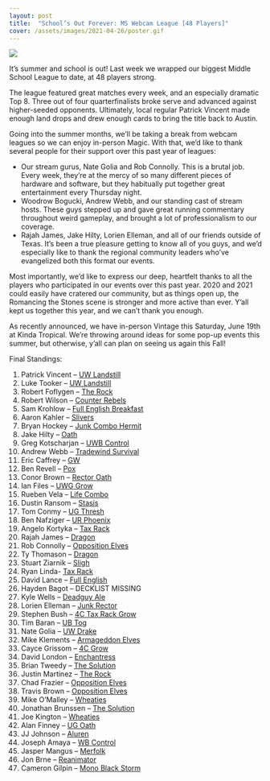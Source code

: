 ```yaml
---
layout: post
title:  "School’s Out Forever: MS Webcam League [48 Players]"
cover: /assets/images/2021-04-26/poster.gif
---
```


![](assets/images/2021-04-26/poster.gif)

It’s summer and school is out! Last week we wrapped our biggest Middle School League to
date, at 48 players strong.

The league featured great matches every week, and an especially dramatic Top 8. Three
out of four quarterfinalists broke serve and advanced against higher-seeded opponents.
Ultimately, local regular Patrick Vincent made enough land drops and drew enough cards
to bring the title back to Austin.

Going into the summer months, we’ll be taking a break from webcam leagues so we can
enjoy in-person Magic. With that, we’d like to thank several people for their support
over this past year of leagues:

*	Our stream gurus, Nate Golia and Rob Connolly. This is a brutal job. Every week,
  they’re at the mercy of so many different pieces of hardware and software, but they
  habitually put together great entertainment every Thursday night.
*	Woodrow Bogucki, Andrew Webb, and our standing cast of stream hosts. These guys
  stepped up and gave great running commentary throughout weird gameplay, and brought a
  lot of professionalism to our coverage.
*	Rajah James, Jake Hilty, Lorien Elleman, and all of our friends outside of Texas. It’s
  been a true pleasure getting to know all of you guys, and we’d especially like to
  thank the regional community leaders who’ve evangelized both this format our events.

Most importantly, we’d like to express our deep, heartfelt thanks to all the players who
participated in our events over this past year. 2020 and 2021 could easily have cratered
our community, but as things open up, the Romancing the Stones scene is stronger and
more active than ever. Y’all kept us together this year, and we can’t thank you enough.

As recently announced, we have in-person Vintage this Saturday, June 19th at Kinda
Tropical. We’re throwing around ideas for some pop-up events this summer, but otherwise,
y’all can plan on seeing us again this Fall!

Final Standings:

1.	Patrick Vincent – [UW Landstill](/assets/images/2021-04-26/patrick_vincent_landstill.jpg)
2.	Luke Tooker – [UW Landstill](/assets/images/2021-04-26/luke_tooker_landstill.jpg)
3.	Robert Foflygen – [The Rock](/assets/images/2021-04-26/robert_foflygen_rock.jpg)
4.	Robert Wilson – [Counter Rebels](/assets/images/2021-04-26/robert_wilson_rebels.jpg)
5.	Sam Krohlow – [Full English Breakfast](/assets/images/2021-04-26/sam_krohlow_survival.jpg)
6.	Aaron Kahler – [Slivers](/assets/images/2021-04-26/aaron_kahler_slivers.jpg)
7.	Bryan Hockey – [Junk Combo Hermit](/assets/images/2021-04-26/bryan_hockey_rock.jpg)
8.	Jake Hilty – [Oath](/assets/images/2021-04-26/jake_hilty_oath.png)
9.	Greg Kotscharjan – [UWB Control](/assets/images/2021-04-26/greg_kotscharjan_esper.jpg)
10.	Andrew Webb – [Tradewind Survival](/assets/images/2021-04-26/andrew_webb_survival.jpg)
11.	Eric Caffrey – [GW](/assets/images/2021-04-26/eric_caffrey_gw.jpg)
12.	Ben Revell – [Pox](/assets/images/2021-04-26/ben_revell_pox.jpg)
13.	Conor Brown – [Rector Oath](/assets/images/2021-04-26/conor_brown_rector.jpg)
14.	Ian Files – [UWG Grow](/assets/images/2021-04-26/ian_files_grow.jpg)
15.	Rueben Vela – [Life Combo](/assets/images/2021-04-26/rueben_vela_life.jpg)
16.	Dustin Ransom – [Stasis](/assets/images/2021-04-26/dustin_ransom_stasis.jpg)
17.	Tom Conmy – [UG Thresh](/assets/images/2021-04-26/tom_conmy_madness.jpg)
18.	Ben Nafziger – [UR Phoenix](/assets/images/2021-04-26/ben_nafziger_phoenix.txt)
19.	Angelo Kortyka – [Tax Rack](/assets/images/2021-04-26/angelo_kortyka_tax_rack.jpg)
20.	Rajah James – [Dragon](/assets/images/2021-04-26/rajah_james_dragon.jpg)
21.	Rob Connolly – [Opposition Elves](/assets/images/2021-04-26/rob_connolly_elves.png)
22.	Ty Thomason – [Dragon](/assets/images/2021-04-26/ty_thomason_dragon.jpg)
23.	Stuart Ziarnik – [Sligh](/assets/images/2021-04-26/stuart_ziarnik_sligh.jpg)
24.	Ryan Linda- [Tax Rack](/assets/images/2021-04-26/ryan_linda_tax_rack.jpg)
25.	David Lance – [Full English](/assets/images/2021-04-26/david_lance_survival.jpg)
26.	Hayden Bagot – DECKLIST MISSING
27.	Kyle Wells – [Deadguy Ale](/assets/images/2021-04-26/kyle_wells_deadguy.jpg)
28.	Lorien Elleman – [Junk Rector](/assets/images/2021-04-26/lorien_elleman_rector.jpg)
29.	Stephen Bush – [4C Tax Rack Grow](/assets/images/2021-04-26/stephen_bush_grow.jpg)
30.	Tim Baran – [UB Tog](/assets/images/2021-04-26/tim_baran_tog.jpg)
31.	Nate Golia – [UW Drake](/assets/images/2021-04-26/nate_golia_drake.jpg)
32.	Mike Klements – [Armageddon Elves](/assets/images/2021-04-26/mike_klements_elves.jpg)
33.	Cayce Grissom – [4C Grow](/assets/images/2021-04-26/cayce_grissom_grow.png)
34.	David London – [Enchantress](/assets/images/2021-04-26/david_london_enchantress.jpg)
35.	Brian Tweedy – [The Solution](/assets/images/2021-04-26/brian_tweedy_uwr.jpg)
36.	Justin Martinez – [The Rock](/assets/images/2021-04-26/justin_martinez_rock.jpg)
37.	Chad Frazier – [Opposition Elves](/assets/images/2021-04-26/chad_frazier_elves.jpg)
38.	Travis Brown – [Opposition Elves](/assets/images/2021-04-26/travis_brown_elves.jpg)
39.	Mike O’Malley – [Wheaties](/assets/images/2021-04-26/mike_omalley_wheaties.pdf)
40.	Jonathan Brunssen – [The Solution](/assets/images/2021-04-26/gibby_uwr.png)
41.	Joe Kington – [Wheaties](/assets/images/2021-04-26/joe_kington_wheaties.png)
42.	Alan Finney – [UG Oath](/assets/images/2021-04-26/alan_finney_oath.jpg)
43.	JJ Johnson – [Aluren](/assets/images/2021-04-26/jj_johnson_aluren.jpg)
44.	Joseph Amaya – [WB Control](/assets/images/2021-04-26/joseph_amaya_wb.jpg)
45.	Jasper Mangus – [Merfolk](/assets/images/2021-04-26/jasper_mangus_merfolk.jpg)
46.	Jon Brne – [Reanimator](/assets/images/2021-04-26/jon_brne_reanimator.jpg)
47.	Cameron Gilpin – [Mono Black Storm](/assets/images/2021-04-26/cameron_gilpin_storm.jpg)

